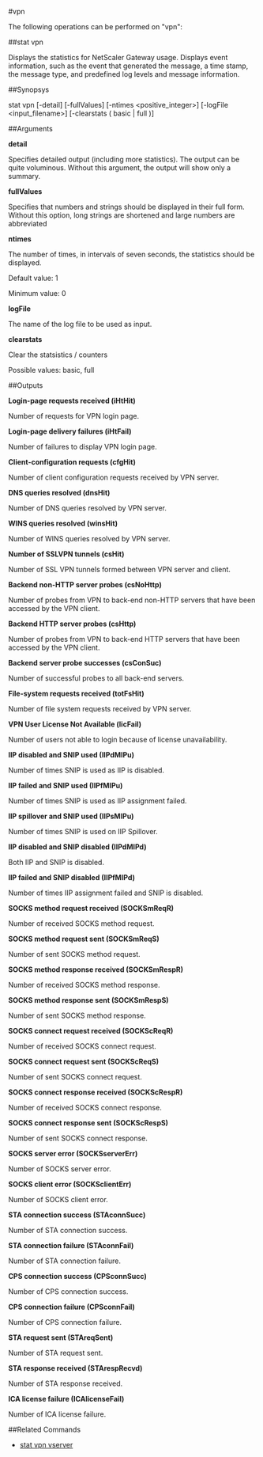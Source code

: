 #vpn

The following operations can be performed on "vpn":


##stat vpn

Displays the statistics for NetScaler Gateway usage. Displays event information, such as the event that generated the message, a time stamp, the message type, and predefined log levels and message information.


##Synopsys

stat vpn [-detail] [-fullValues] [-ntimes &lt;positive_integer>] [-logFile &lt;input_filename>] [-clearstats ( basic | full )]


##Arguments

<b>detail</b>
Specifies detailed output (including more statistics). The output can be quite voluminous. Without this argument, the output will show only a summary.

<b>fullValues</b>
Specifies that numbers and strings should be displayed in their full form. Without this option, long strings are shortened and large numbers are abbreviated

<b>ntimes</b>
The number of times, in intervals of seven seconds, the statistics should be displayed.
Default value: 1
Minimum value: 0

<b>logFile</b>
The name of the log file to be used as input.

<b>clearstats</b>
Clear the statsistics / counters
Possible values: basic, full



##Outputs

<b>Login-page requests received (iHtHit)</b>
Number of requests for VPN login page.

<b>Login-page delivery failures (iHtFail)</b>
Number of failures to display VPN login page.

<b>Client-configuration requests (cfgHit)</b>
Number of client configuration requests received by VPN server.

<b>DNS queries resolved (dnsHit)</b>
Number of DNS queries resolved by VPN server.

<b>WINS queries resolved (winsHit)</b>
Number of WINS queries resolved by VPN server.

<b>Number of SSLVPN tunnels (csHit)</b>
Number of SSL VPN tunnels formed between VPN server and client.

<b>Backend non-HTTP server probes (csNoHttp)</b>
Number of probes from VPN to back-end non-HTTP servers that have been accessed by the VPN client.

<b>Backend HTTP server probes (csHttp)</b>
Number of probes from VPN to back-end HTTP servers that have been accessed by the VPN client.

<b>Backend server probe successes (csConSuc)</b>
Number of successful probes to all back-end servers.

<b>File-system requests received (totFsHit)</b>
Number of file system requests received by VPN server.

<b>VPN User License Not Available (licFail)</b>
Number of users not able to login because of license unavailability.

<b>IIP disabled and SNIP used (IIPdMIPu)</b>
Number of times SNIP is used as IIP is disabled.

<b>IIP failed and SNIP used (IIPfMIPu)</b>
Number of times SNIP is used as IIP assignment failed.

<b>IIP spillover and SNIP used (IIPsMIPu)</b>
Number of times SNIP is used on IIP Spillover.

<b>IIP disabled and SNIP disabled (IIPdMIPd)</b>
Both IIP and SNIP is disabled.

<b>IIP failed and SNIP disabled (IIPfMIPd)</b>
Number of times IIP assignment failed and SNIP is disabled.

<b>SOCKS method request received (SOCKSmReqR)</b>
Number of received SOCKS method request.

<b>SOCKS method request sent (SOCKSmReqS)</b>
Number of sent SOCKS method request.

<b>SOCKS method response received (SOCKSmRespR)</b>
Number of received SOCKS method response.

<b>SOCKS method response sent (SOCKSmRespS)</b>
Number of sent SOCKS method response.

<b>SOCKS connect request received (SOCKScReqR)</b>
Number of received SOCKS connect request.

<b>SOCKS connect request sent (SOCKScReqS)</b>
Number of sent SOCKS connect request.

<b>SOCKS connect response received (SOCKScRespR)</b>
Number of received SOCKS connect response.

<b>SOCKS connect response sent (SOCKScRespS)</b>
Number of sent SOCKS connect response.

<b>SOCKS server error (SOCKSserverErr)</b>
Number of SOCKS server error.

<b>SOCKS client error (SOCKSclientErr)</b>
Number of SOCKS client error.

<b>STA connection success (STAconnSucc)</b>
Number of STA connection success.

<b>STA connection failure (STAconnFail)</b>
Number of STA connection failure.

<b>CPS connection success (CPSconnSucc)</b>
Number of CPS connection success.

<b>CPS connection failure (CPSconnFail)</b>
Number of CPS connection failure.

<b>STA request sent (STAreqSent)</b>
Number of STA request sent.

<b>STA response received (STArespRecvd)</b>
Number of STA response received.

<b>ICA license failure (ICAlicenseFail)</b>
Number of ICA license failure.



##Related Commands

<ul><li><a href="../../../t-vpn-vs/t-vpn-vs">stat vpn vserver</a></li></ul>




